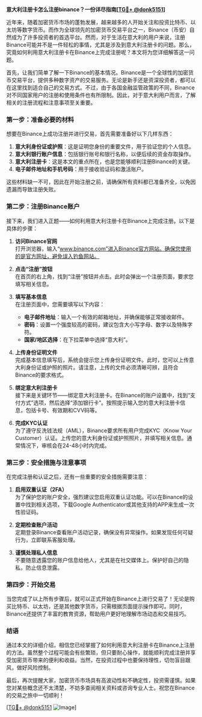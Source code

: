 **意大利注册卡怎么注册binance？一份详尽指南[[TG💪+ @donk5151](https://t.me/s/donk5151)]**

近年来，随着加密货币市场的蓬勃发展，越来越多的人开始关注和投资比特币、以太坊等数字货币。而作为全球领先的加密货币交易平台之一，Binance（币安）自然成为了许多投资者的首选平台。然而，对于生活在意大利的用户来说，注册Binance可能并不是一件轻松的事情，尤其是涉及到意大利注册卡的问题。那么，究竟如何利用意大利注册卡在Binance上完成注册呢？本文将为您详细解答这一问题。

首先，让我们简单了解一下Binance的基本情况。Binance是一个全球性的加密货币交易平台，提供多种数字资产的交易服务。无论是新手还是资深投资者，都可以在这里找到适合自己的交易方式。不过，由于各国金融监管政策的不同，Binance对不同国家用户的注册和使用条件也有所限制。因此，对于意大利用户而言，了解相关的注册流程和注意事项至关重要。

### **第一步：准备必要的材料**

想要在Binance上成功注册并进行交易，首先需要准备好以下几样东西：

1. **意大利身份证或护照**：这是证明您身份的重要文件，用于验证您的个人信息。
2. **意大利银行账户信息**：包括银行账号和银行名称，以便后续的资金存取操作。
3. **意大利注册卡**：这是本文的重点所在，也是您能够顺利注册Binance的关键。
4. **电子邮件地址和手机号码**：用于接收验证码和激活账户。

这些材料缺一不可，因此在开始注册之前，请确保所有资料都已准备齐全，以免因遗漏而导致注册失败。

### **第二步：注册Binance账户**

接下来，我们进入正题——如何利用意大利注册卡在Binance上完成注册。以下是具体的步骤：

1. **访问Binance官网**  
   打开浏览器，输入“www.binance.com”进入Binance官方网站。确保您使用的是官方网址，避免误入钓鱼网站。

2. **点击“注册”按钮**  
   在首页的右上角，找到“注册”按钮并点击。此时会弹出一个注册页面，要求您填写相关信息。

3. **填写基本信息**  
   在注册页面中，您需要填写以下内容：
   - **电子邮件地址**：输入一个有效的邮箱地址，并确保能够正常接收邮件。
   - **密码**：设置一个强度较高的密码，建议包含大小写字母、数字以及特殊字符。
   - **国家/地区选择**：在下拉菜单中选择“意大利”。

4. **上传身份证明文件**  
   完成基本信息填写后，系统会提示您上传身份证明文件。此时，您可以上传意大利身份证或护照的照片。请注意，上传的文件必须清晰可辨，且符合Binance的要求格式。

5. **绑定意大利注册卡**  
   接下来是关键环节——绑定意大利注册卡。在Binance的账户设置中，找到“支付方式”选项，然后选择“添加银行卡”。按照提示输入您的意大利注册卡信息，包括卡号、有效期和CVV码等。

6. **完成KYC认证**  
   为了遵守反洗钱法规（AML），Binance要求所有用户完成KYC（Know Your Customer）认证。上传您的意大利身份证或护照照片，并填写相关信息。通常情况下，审核会在24-48小时内完成。

### **第三步：安全措施与注意事项**

在完成注册和认证之后，还有一些重要的安全措施需要注意：

1. **启用双重认证（2FA）**  
   为了保护您的账户安全，强烈建议您启用双重认证功能。可以在Binance的设置中找到相关选项，下载Google Authenticator或其他支持的APP来生成一次性验证码。

2. **定期检查账户活动**  
   定期登录Binance查看账户活动记录，确保没有异常操作。如果发现任何可疑行为，立即联系客服处理。

3. **谨慎处理私人信息**  
   不要随意透露您的账户信息给他人，尤其是在社交媒体上。保护好自己的隐私，防止信息泄露。

### **第四步：开始交易**

当您完成了以上所有步骤后，就可以正式开始在Binance上进行交易了！无论是购买比特币、以太坊，还是其他数字货币，只需根据页面提示操作即可。同时，Binance还提供了丰富的教育资源，帮助用户更好地理解市场动态和交易技巧。

### **结语**

通过本文的详细介绍，相信您已经掌握了如何利用意大利注册卡在Binance上注册的方法。虽然整个过程可能会有些繁琐，但只要耐心操作，就能顺利完成注册并享受加密货币带来的便利和收益。当然，在投资过程中也要保持理性，切勿盲目跟风，做好风险控制。

最后，再次提醒大家，加密货币市场具有高波动性和不确定性，投资需谨慎。如果您对某些概念还不太清楚，不妨多查阅相关资料或咨询专业人士。祝您在Binance的交易之旅中一切顺利！

[[TG💪+ @donk5151](https://t.me/s/donk5151) ![Image](https://i.postimg.cc/rwNCRYN7/Snipaste-2025-04-30-17-27-05.png)]